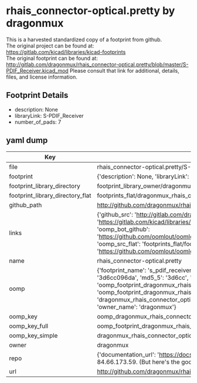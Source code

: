 # rhais_connector-optical.pretty by dragonmux  
This is a harvested standardized copy of a footprint from github.  
The original project can be found at:  
https://gitlab.com/kicad/libraries/kicad-footprints  
The original footprint can be found at:
http://gitlab.com/dragonmux/rhais_connector-optical.pretty/blob/master/S-PDIF_Receiver.kicad_mod
Please consult that link for additional, details, files, and license information.  
## Footprint Details
* description: None  
* libraryLink: S-PDIF_Receiver  
* number_of_pads: 7  
## yaml dump  
| Key | Value |  
| --- | --- |  
| file | rhais_connector-optical.pretty/S-PDIF_Receiver.kicad_mod |  
| footprint | {'description': None, 'libraryLink': 'S-PDIF_Receiver', 'number_of_pads': 7} |  
| footprint_library_directory | footprint_library_owner/dragonmux_rhais_connector-optical.pretty |  
| footprint_library_directory_flat | footprints_flat/dragonmux_rhais_connector_optical_s_pdif_receiver/working |  
| github_path | http://github.com/dragonmux/rhais_connector-optical.pretty/blob/master/S-PDIF_Receiver.kicad_mod |  
| links | {'github_src': 'http://gitlab.com/dragonmux/rhais_connector-optical.pretty/blob/master/S-PDIF_Receiver.kicad_mod', 'github_src_repo': 'https://gitlab.com/kicad/libraries/kicad-footprints', 'oomp_bot': 'footprints/dragonmux_rhais_connector_optical_s_pdif_receiver/working', 'oomp_bot_github': 'https://github.com/oomlout/oomlout_oomp_footprint_bot/tree/main/footprints/dragonmux_rhais_connector_optical_s_pdif_receiver/working', 'oomp_src_flat': 'footprints_flat/footprints_flat/dragonmux_rhais_connector_optical_s_pdif_receiver/working', 'oomp_src_flat_github': 'https://github.com/oomlout/oomlout_oomp_footprint_src/tree/main/footprints_flat/dragonmux_rhais_connector_optical_s_pdif_receiver/working'} |  
| name | rhais_connector-optical.pretty |  
| oomp | {'footprint_name': 's_pdif_receiver', 'library_name': 'rhais_connector_optical', 'md5': '3d6cc096da87f7d4b98037e3542049f2', 'md5_10': '3d6cc096da', 'md5_5': '3d6cc', 'md5_6': '3d6cc0', 'oomp_key': 'oomp_dragonmux_rhais_connector_optical_s_pdif_receiver', 'oomp_key_extra': 'oomp_footprint_dragonmux_rhais_connector_optical_s_pdif_receiver', 'oomp_key_full': 'oomp_footprint_dragonmux_rhais_connector_optical_s_pdif_receiver_3d6cc0', 'oomp_key_simple': 'dragonmux_rhais_connector_optical_s_pdif_receiver', 'original_filename': 'rhais_connector-optical.pretty/S-PDIF_Receiver.kicad_mod', 'owner_name': 'dragonmux'} |  
| oomp_key | oomp_dragonmux_rhais_connector_optical_s_pdif_receiver |  
| oomp_key_full | oomp_footprint_dragonmux_rhais_connector_optical_s_pdif_receiver |  
| oomp_key_simple | dragonmux_rhais_connector_optical_s_pdif_receiver |  
| owner | dragonmux |  
| repo | {'documentation_url': 'https://docs.github.com/rest/overview/resources-in-the-rest-api#rate-limiting', 'message': "API rate limit exceeded for 84.66.173.59. (But here's the good news: Authenticated requests get a higher rate limit. Check out the documentation for more details.)"} |  
| url | http://github.com/dragonmux/rhais_connector-optical.pretty |  

